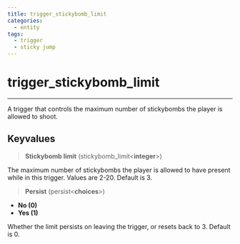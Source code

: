 ```yaml
---
title: trigger_stickybomb_limit
categories:
  - entity
tags:
  - trigger
  - sticky jump
---
```


# trigger_stickybomb_limit

---

A trigger that controls the maximum number of stickybombs the player is allowed to shoot.

## Keyvalues

> **Stickybomb limit** (stickybomb_limit&lt;**integer**&gt;)

The maximum number of stickybombs the player is allowed to have present while in this trigger. Values are 2-20. Default is 3.

> **Persist** (persist&lt;**choices**&gt;)

- **No (0)**
- **Yes (1)**

Whether the limit persists on leaving the trigger, or resets back to 3. Default is 0.
